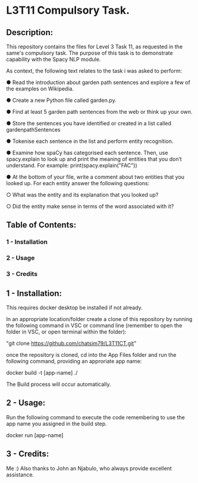 # L3T11 Compulsory Task.

## Description:

This repository contains the files for Level 3 Task 11, as requested 
in the same's compulsory task. The purpose of this task is to 
demonstrate capability with the Spacy NLP module. 

As context, the following text relates to the task i was asked to
perform:

● Read the introduction about garden path sentences and explore a few of
the examples on Wikipedia.

● Create a new Python file called garden.py.

● Find at least 5 garden path sentences from the web or think up your own.

● Store the sentences you have identified or created in a list called
gardenpathSentences

● Tokenise each sentence in the list and perform entity recognition.

● Examine how spaCy has categorised each sentence. Then, use
spacy.explain to look up and print the meaning of entities that you don’t
understand. For example: print(spacy.explain("FAC"))

● At the bottom of your file, write a comment about two entities that you
looked up. For each entity answer the following questions:

  ○ What was the entity and its explanation that you looked up?
  
  ○ Did the entity make sense in terms of the word associated with it?

## Table of Contents:

### 1 - Installation
### 2 - Usage
### 3 - Credits

## 1 - Installation:

This requires docker desktop be installed if not already.

In an appropriate location/folder create a clone of this repository by 
running the following command in VSC or command line (remember to open 
the folder in VSC, or open terminal within the folder):

"git clone https://github.com/chatsim79/L3T11CT.git"

once the repository is cloned, cd into the App Files folder and run the
following command, providing an approriate app name:

docker build -t [app-name] ./ 

The Build process will occur automatically.

## 2 - Usage:

Run the following command to execute the code remembering to use the
app name you assigned in the build step.

docker run [app-name]

## 3 - Credits: 

Me :) Also thanks to John an Njabulo, who always provide excellent
assistance.


